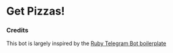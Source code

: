 # Get Pizzas!

### Credits

This bot is largely inspired by the [Ruby Telegram Bot boilerplate](https://github.com/MaximAbramchuck/ruby-telegram-bot-boilerplate)
